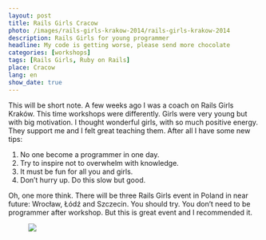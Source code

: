 ```yaml
---
layout: post
title: Rails Girls Cracow
photo: /images/rails-girls-krakow-2014/rails-girls-krakow-2014
description: Rails Girls for young programmer
headline: My code is getting worse, please send more chocolate
categories: [workshops]
tags: [Rails Girls, Ruby on Rails]
place: Cracow
lang: en
show_date: true
---
```


This will be short note. A few weeks ago I was a coach on Rails Girls Kraków. This time workshops were differently. Girls were very young but with big motivation. I thought wonderful girls, with so much positive energy. They support me and I felt great teaching them. After all I have some new tips:

1. No one become a programmer in one day.
2. Try to inspire not to overwhelm with knowledge.
3. It must be fun for all you and girls.
4. Don’t hurry up. Do this slow but good.

Oh, one more think. There will be three Rails Girls event in Poland in near future: Wrocław, Łódź and Szczecin. You should try. You don’t need to be programmer after workshop. But this is great event and I recommended it.

<figure>
  <a href="{{ site.baseurl_root }}/images/rails-girls-krakow-2014/rgkrakow1.jpg"><img src="{{ site.baseurl_root }}/images/rails-girls-krakow-2014/rgkrakow1.jpg"></a>
</figure>
